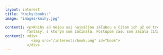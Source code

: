 ```yaml
---
layout: interest
title: "Knihy:books:"
image: "images/knihy.jpg"

content1: <p>Knihy sú mojou asi najväčšou záľubou a čítam ich už od tretej triedy. Mojím najobľúbenejším žánrom je sci-fi a
          fantasy, s ktorým som začínala. Postupom času som začala čítať viac romantických kníh, ale stále som ostala verná aj svojim starým žánrom. Myslím, že k čítaniu ma priviedol hlavne tatino, ktorý mi stále dával nejaké knižky na čítanie. Jednou z mojich najobľúbenejších je asi sága o Eragonovi, ale voľakedy som zbožňovala hlavne troch pátračov. Teraz už nemám na knihy toľko času ako voľakedy, ale stále si nájdem chvíľku, keď vyjde zaujímavá knižka. Mojím želaním je prečítať si viacero knižiek z povinnej literatúry, ktoré ma predtým nezaujímali, ale už sa situácia zmenila.</p>
content2: <div>
            <img src="/interests/book.png" id="book">
          </div>
---
```

